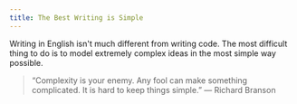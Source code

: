```yaml
---
title: The Best Writing is Simple
---
```


Writing in English isn't much different from writing code. The most difficult thing to do is to model extremely complex ideas in the most simple way possible.

> “Complexity is your enemy. Any fool can make something complicated. It is hard to keep things simple.” — Richard Branson
